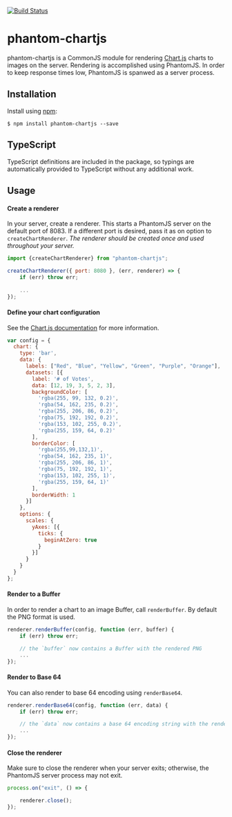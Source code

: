 [![Build Status](https://travis-ci.org/artifacthealth/phantom-chartjs.svg?branch=master)](https://travis-ci.org/artifacthealth/phantom-chartjs)

# phantom-chartjs

phantom-chartjs is a CommonJS module for rendering [Chart.js](http://http://www.chartjs.org/) charts to images on the server. Rendering is accomplished using PhantomJS. In order 
to keep response times low, PhantomJS is spanwed as a server process.

## Installation

Install using [npm](https://www.npmjs.com/):

```
$ npm install phantom-chartjs --save
```

## TypeScript

TypeScript definitions are included in the package, so typings are automatically provided to TypeScript without any additional work.

## Usage

#### Create a renderer

In your server, create a renderer. This starts a PhantomJS server on the default port of 8083. If a different port is desired, pass it as on option to `createChartRenderer`.
*The renderer should be created once and used throughout your server.*

```javascript
import {createChartRenderer} from "phantom-chartjs";

createChartRenderer({ port: 8080 }, (err, renderer) => {
    if (err) throw err;
    
    ...
});
```

#### Define your chart configuration

See the [Chart.js documentation](http://www.chartjs.org/docs/#chart-configuration) for more information.  

```javascript
var config = {
  chart: {
    type: 'bar',
    data: {
      labels: ["Red", "Blue", "Yellow", "Green", "Purple", "Orange"],
      datasets: [{
        label: '# of Votes',
        data: [12, 19, 3, 5, 2, 3],
        backgroundColor: [
          'rgba(255, 99, 132, 0.2)',
          'rgba(54, 162, 235, 0.2)',
          'rgba(255, 206, 86, 0.2)',
          'rgba(75, 192, 192, 0.2)',
          'rgba(153, 102, 255, 0.2)',
          'rgba(255, 159, 64, 0.2)'
        ],
        borderColor: [
          'rgba(255,99,132,1)',
          'rgba(54, 162, 235, 1)',
          'rgba(255, 206, 86, 1)',
          'rgba(75, 192, 192, 1)',
          'rgba(153, 102, 255, 1)',
          'rgba(255, 159, 64, 1)'
        ],
        borderWidth: 1
      }]
    },
    options: {
      scales: {
        yAxes: [{
          ticks: {
            beginAtZero: true
          }
        }]
      }
    }
  }
};
```

#### Render to a Buffer

In order to render a chart to an image Buffer, call `renderBuffer`. By default the PNG format is used.

```javascript
renderer.renderBuffer(config, function (err, buffer) {
    if (err) throw err;

    // the `buffer` now contains a Buffer with the rendered PNG
    ...
});
```

#### Render to Base 64

You can also render to base 64 encoding using `renderBase64`.

```javascript
renderer.renderBase64(config, function (err, data) {
    if (err) throw err;

    // the `data` now contains a base 64 encoding string with the rendered PNG
    ...
});
```

#### Close the renderer

Make sure to close the renderer when your server exits; otherwise, the PhantomJS server process may not exit.

```javascript
process.on("exit", () => {

    renderer.close();
});
```